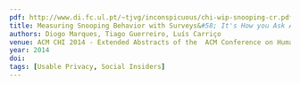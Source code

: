 ```yaml
---
pdf: http://www.di.fc.ul.pt/~tjvg/inconspicuous/chi-wip-snooping-cr.pdf
title: Measuring Snooping Behavior with Surveys&#58; It's How you Ask About It
authors: Diogo Marques, Tiago Guerreiro, Luís Carriço
venue: ACM CHI 2014 - Extended Abstracts of the  ACM Conference on Human Factors in Computing Systems, Toronto, Canada, April, 2014
year: 2014
doi: 
tags: [Usable Privacy, Social Insiders]
---
```

